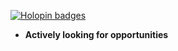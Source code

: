 [![Holopin badges](https://holopin.me/tejasraskar)](https://holopin.io/@tejasraskar)

- **Actively looking for opportunities**
